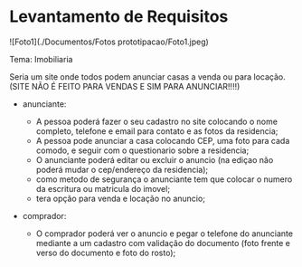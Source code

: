 # Levantamento de Requisitos

![Foto1](./Documentos/Fotos prototipacao/Foto1.jpeg)

Tema: Imobiliaria

Seria um site onde todos podem anunciar casas a venda ou para locação. (SITE NÃO É FEITO PARA VENDAS E SIM PARA ANUNCIAR!!!!)


- anunciante: 
    - A pessoa poderá fazer o seu cadastro no site colocando o nome completo, telefone e email para contato e as fotos da residencia;
    - A pessoa pode anunciar a casa colocando CEP, uma foto para cada comodo, e seguir com o questionario sobre a residencia;
    - O anunciante poderá editar ou excluir o anuncio (na ediçao não poderá mudar o cep/endereço da residencia);
    - como metodo de segurança o anunciante tem que colocar o numero da escritura ou matricula do imovel;
    - tera opção para venda e locação no anuncio;

- comprador: 
    - O comprador poderá ver o anuncio e pegar o telefone do anunciante mediante a um cadastro com validação do documento (foto frente e verso do documento e foto do rosto);